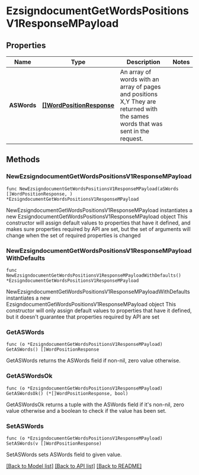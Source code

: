 # EzsigndocumentGetWordsPositionsV1ResponseMPayload

## Properties

Name | Type | Description | Notes
------------ | ------------- | ------------- | -------------
**ASWords** | [**[]WordPositionResponse**](WordPositionResponse.md) | An array of words with an array of pages and positions X,Y  They are returned with the sames words that was sent in the request. | 

## Methods

### NewEzsigndocumentGetWordsPositionsV1ResponseMPayload

`func NewEzsigndocumentGetWordsPositionsV1ResponseMPayload(aSWords []WordPositionResponse, ) *EzsigndocumentGetWordsPositionsV1ResponseMPayload`

NewEzsigndocumentGetWordsPositionsV1ResponseMPayload instantiates a new EzsigndocumentGetWordsPositionsV1ResponseMPayload object
This constructor will assign default values to properties that have it defined,
and makes sure properties required by API are set, but the set of arguments
will change when the set of required properties is changed

### NewEzsigndocumentGetWordsPositionsV1ResponseMPayloadWithDefaults

`func NewEzsigndocumentGetWordsPositionsV1ResponseMPayloadWithDefaults() *EzsigndocumentGetWordsPositionsV1ResponseMPayload`

NewEzsigndocumentGetWordsPositionsV1ResponseMPayloadWithDefaults instantiates a new EzsigndocumentGetWordsPositionsV1ResponseMPayload object
This constructor will only assign default values to properties that have it defined,
but it doesn't guarantee that properties required by API are set

### GetASWords

`func (o *EzsigndocumentGetWordsPositionsV1ResponseMPayload) GetASWords() []WordPositionResponse`

GetASWords returns the ASWords field if non-nil, zero value otherwise.

### GetASWordsOk

`func (o *EzsigndocumentGetWordsPositionsV1ResponseMPayload) GetASWordsOk() (*[]WordPositionResponse, bool)`

GetASWordsOk returns a tuple with the ASWords field if it's non-nil, zero value otherwise
and a boolean to check if the value has been set.

### SetASWords

`func (o *EzsigndocumentGetWordsPositionsV1ResponseMPayload) SetASWords(v []WordPositionResponse)`

SetASWords sets ASWords field to given value.



[[Back to Model list]](../README.md#documentation-for-models) [[Back to API list]](../README.md#documentation-for-api-endpoints) [[Back to README]](../README.md)


